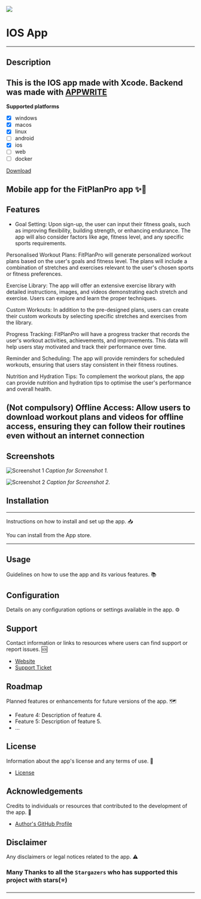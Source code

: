 ![](https://github.com/HowTech-2023/Desktop-App/assets/127311695/89681346-0f6a-4c34-9c9a-2e9ad1df4ea7)

# IOS App
---
## Description

This is the IOS app made with Xcode. 
Backend was made with [APPWRITE](https://github.com/appwrite/appwrite)
---
**Supported platforms**

- [x] windows
- [x] macos
- [x] linux
- [ ] android
- [x] ios
- [ ] web
- [ ] docker

[Download](https://github.com/HowTech-2023/Mobile-App-IOS/releases/latest)

Mobile app for the  **FitPlanPro** app  ✨📱
---
## Features

- Goal Setting: Upon sign-up, the user can input their fitness goals, such as improving flexibility, building strength, or enhancing endurance. The app will also consider factors like age, fitness level, and any specific sports requirements.

Personalised Workout Plans: FitPlanPro will generate personalized workout plans based on the user's goals and fitness level. The plans will include a combination of stretches and exercises relevant to the user's chosen sports or fitness preferences.

Exercise Library: The app will offer an extensive exercise library with detailed instructions, images, and videos demonstrating each stretch and exercise. Users can explore and learn the proper techniques.

Custom Workouts: In addition to the pre-designed plans, users can create their custom workouts by selecting specific stretches and exercises from the library.

Progress Tracking: FitPlanPro will have a progress tracker that records the user's workout activities, achievements, and improvements. This data will help users stay motivated and track their performance over time.

Reminder and Scheduling: The app will provide reminders for scheduled workouts, ensuring that users stay consistent in their fitness routines.

Nutrition and Hydration Tips: To complement the workout plans, the app can provide nutrition and hydration tips to optimise the user's performance and overall health.

(Not compulsory) Offline Access: Allow users to download workout plans and videos for offline access, ensuring they can follow their routines even without an internet connection
---
## Screenshots

![Screenshot 1](/path/to/screenshot1.png)
*Caption for Screenshot 1.*

![Screenshot 2](/path/to/screenshot2.png)
*Caption for Screenshot 2.*

## Installation
---
Instructions on how to install and set up the app. 📥

You can install from the App store. 


---
## Usage

Guidelines on how to use the app and its various features. 📚


## Configuration

Details on any configuration options or settings available in the app. ⚙️

## Support

Contact information or links to resources where users can find support or report issues. 🆘

- [Website]([https://www.example.com](https://gamma.app/public/InnoFest-2023-eux73w6lxjvbj1m))
- [Support Ticket]((https://tally.so/r/meDWaE))

## Roadmap

Planned features or enhancements for future versions of the app. 🗺️

- Feature 4: Description of feature 4.
- Feature 5: Description of feature 5.
- ...



## License

Information about the app's license and any terms of use. 📄

- [License](/path/to/license.md)

## Acknowledgements

Credits to individuals or resources that contributed to the development of the app. 🙌

- [Author's GitHub Profile](https://github.com/Liquefy7822)


## Disclaimer

Any disclaimers or legal notices related to the app. ⚠️

### Many Thanks to all the `Stargazers` who has supported this project with stars(⭐)

---


